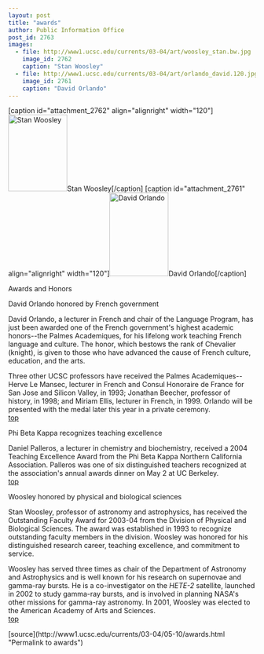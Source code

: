 ```yaml
---
layout: post
title: "awards"
author: Public Information Office
post_id: 2763
images:
  - file: http://www1.ucsc.edu/currents/03-04/art/woosley_stan.bw.jpg
    image_id: 2762
    caption: "Stan Woosley"
  - file: http://www1.ucsc.edu/currents/03-04/art/orlando_david.120.jpg
    image_id: 2761
    caption: "David Orlando"
---
```


[caption id="attachment_2762" align="alignright" width="120"]<a href="http://localhost/mysite/wp-content/uploads/2004/05/woosley_stan.bw.jpg"><img class="size-full wp-image-2762" src="http://localhost/mysite/wp-content/uploads/2004/05/woosley_stan.bw.jpg" alt="Stan Woosley" width="120" height="156" /></a>Stan Woosley[/caption]
[caption id="attachment_2761" align="alignright" width="120"]<a href="http://localhost/mysite/wp-content/uploads/2004/05/orlando_david.120.jpg"><img class="size-full wp-image-2761" src="http://localhost/mysite/wp-content/uploads/2004/05/orlando_david.120.jpg" alt="David Orlando" width="120" height="170" /></a>David Orlando[/caption]
<p class="pagehead">
  Awards and Honors
</p>
<p class="sectionhead">
  <a name="orlando" id="orlando"></a>David Orlando honored by French government<br>
</p>
<p>
  David Orlando, a lecturer in French and chair of the Language Program, has just been awarded one of the French government's highest academic honors--the Palmes Academiques, for his lifelong work teaching French language and culture. The honor, which bestows the rank of Chevalier (knight), is given to those who have advanced the cause of French culture, education, and the arts.<br>
</p>
<p>
  Three other UCSC professors have received the Palmes Academiques--Herve Le Mansec, lecturer in French and Consul Honoraire de France for San Jose and Silicon Valley, in 1993; Jonathan Beecher, professor of history, in 1998; and Miriam Ellis, lecturer in French, in 1999. Orlando will be presented with the medal later this year in a private ceremony.<br>
  <a href="#orlando">top</a>
</p>
<p>
  <span class="sectionhead"><a name="palleros" id="palleros"></a>Phi Beta Kappa recognizes teaching excellence</span><br>
</p>
<p>
  Daniel Palleros, a lecturer in chemistry and biochemistry, received a 2004 Teaching Excellence Award from the Phi Beta Kappa Northern California Association. Palleros was one of six distinguished teachers recognized at the association's annual awards dinner on May 2 at UC Berkeley.<span class="sectionhead"><br></span><a href="#orlando">top</a>
</p>
<p class="sectionhead">
  <a name="woosley" id="woosley"></a>Woosley honored by physical and biological sciences<br>
</p>
<p>
  Stan Woosley, professor of astronomy and astrophysics, has received the Outstanding Faculty Award for 2003-04 from the Division of Physical and Biological Sciences. The award was established in 1993 to recognize outstanding faculty members in the division. Woosley was honored for his distinguished research career, teaching excellence, and commitment to service.<br>
</p>
<p>
  Woosley has served three times as chair of the Department of Astronomy and Astrophysics and is well known for his research on supernovae and gamma-ray bursts. He is a co-investigator on the <i>HETE-2</i> satellite, launched in 2002 to study gamma-ray bursts, and is involved in planning NASA's other missions for gamma-ray astronomy. In 2001, Woosley was elected to the American Academy of Arts and Sciences.<br>
  <a href="#orlando">top</a>
</p>
<p>

</p>
<p>

</p>
[source](http://www1.ucsc.edu/currents/03-04/05-10/awards.html "Permalink to awards")
